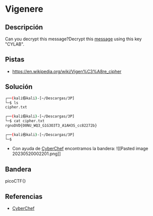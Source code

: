 # Vigenere




## Descripción
Can you decrypt this message?Decrypt this [message](https://artifacts.picoctf.net/c/158/cipher.txt) using this key "CYLAB".

## Pistas
- https://en.wikipedia.org/wiki/Vigen%C3%A8re_cipher

## Solución


``` bash
┌──(kali㉿kali)-[~/Descargas/3P]
└─$ ls
cipher.txt
                                                                                                                                                           
┌──(kali㉿kali)-[~/Descargas/3P]
└─$ cat cipher.txt 
rgnoDVD{O0NU_WQ3_G1G3O3T3_A1AH3S_cc82272b}
                                                                                                                                                           
┌──(kali㉿kali)-[~/Descargas/3P]
└─$ 
``` 

- Con ayuda de [CyberChef](https://gchq.github.io/CyberChef/#recipe=Vigen%C3%A8re_Decode('CYLAB')&input=cmdub0RWRHtPME5VX1dRM19HMUczTzNUM19BMUFIM1NfY2M4MjI3MmJ9DQo) encontramos la bandera:
![[Pasted image 20230520002201.png]]

## Bandera 
picoCTF{}

## Referencias
- [CyberChef](https://gchq.github.io/CyberChef/#recipe=Vigen%C3%A8re_Decode('CYLAB')&input=cmdub0RWRHtPME5VX1dRM19HMUczTzNUM19BMUFIM1NfY2M4MjI3MmJ9DQo)
